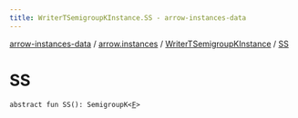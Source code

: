 ```yaml
---
title: WriterTSemigroupKInstance.SS - arrow-instances-data
---
```


[arrow-instances-data](../../index.html) / [arrow.instances](../index.html) / [WriterTSemigroupKInstance](index.html) / [SS](./-s-s.html)

# SS

`abstract fun SS(): SemigroupK<`[`F`](index.html#F)`>`